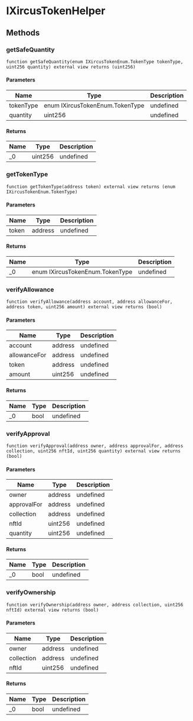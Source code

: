 # IXircusTokenHelper









## Methods

### getSafeQuantity

```solidity
function getSafeQuantity(enum IXircusTokenEnum.TokenType tokenType, uint256 quantity) external view returns (uint256)
```





#### Parameters

| Name | Type | Description |
|---|---|---|
| tokenType | enum IXircusTokenEnum.TokenType | undefined |
| quantity | uint256 | undefined |

#### Returns

| Name | Type | Description |
|---|---|---|
| _0 | uint256 | undefined |

### getTokenType

```solidity
function getTokenType(address token) external view returns (enum IXircusTokenEnum.TokenType)
```





#### Parameters

| Name | Type | Description |
|---|---|---|
| token | address | undefined |

#### Returns

| Name | Type | Description |
|---|---|---|
| _0 | enum IXircusTokenEnum.TokenType | undefined |

### verifyAllowance

```solidity
function verifyAllowance(address account, address allowanceFor, address token, uint256 amount) external view returns (bool)
```





#### Parameters

| Name | Type | Description |
|---|---|---|
| account | address | undefined |
| allowanceFor | address | undefined |
| token | address | undefined |
| amount | uint256 | undefined |

#### Returns

| Name | Type | Description |
|---|---|---|
| _0 | bool | undefined |

### verifyApproval

```solidity
function verifyApproval(address owner, address approvalFor, address collection, uint256 nftId, uint256 quantity) external view returns (bool)
```





#### Parameters

| Name | Type | Description |
|---|---|---|
| owner | address | undefined |
| approvalFor | address | undefined |
| collection | address | undefined |
| nftId | uint256 | undefined |
| quantity | uint256 | undefined |

#### Returns

| Name | Type | Description |
|---|---|---|
| _0 | bool | undefined |

### verifyOwnership

```solidity
function verifyOwnership(address owner, address collection, uint256 nftId) external view returns (bool)
```





#### Parameters

| Name | Type | Description |
|---|---|---|
| owner | address | undefined |
| collection | address | undefined |
| nftId | uint256 | undefined |

#### Returns

| Name | Type | Description |
|---|---|---|
| _0 | bool | undefined |




